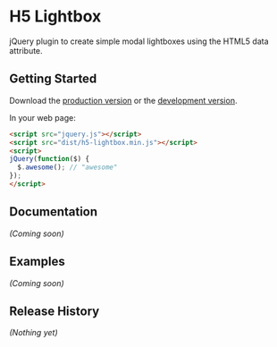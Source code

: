 # H5 Lightbox

jQuery plugin to create simple modal lightboxes using the HTML5 data attribute.

## Getting Started
Download the [production version][min] or the [development version][max].

[min]: https://raw.github.com/morganestes/jquery-h5-lightbox/master/dist/jquery.h5-lightbox.min.js
[max]: https://raw.github.com/morganestes/jquery-h5-lightbox/master/dist/jquery.h5-lightbox.js

In your web page:

```html
<script src="jquery.js"></script>
<script src="dist/h5-lightbox.min.js"></script>
<script>
jQuery(function($) {
  $.awesome(); // "awesome"
});
</script>
```

## Documentation
_(Coming soon)_

## Examples
_(Coming soon)_

## Release History
_(Nothing yet)_
